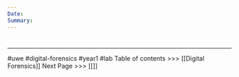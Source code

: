 ```yaml
---
Date: 
Summary:
---
```

# 
---

#uwe #digital-forensics #year1 #lab
Table of contents >>> [[Digital Forensics]]
Next Page >>> [[]]